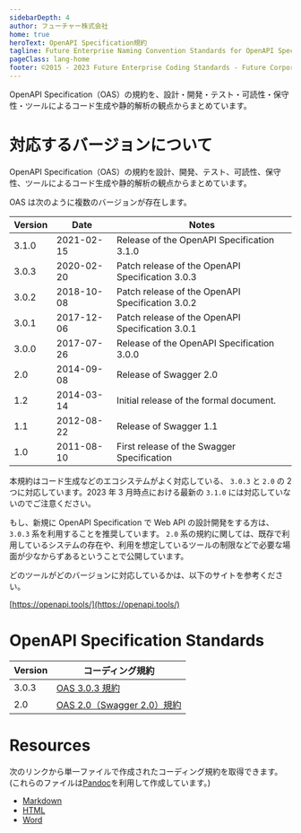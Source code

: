 ```yaml
---
sidebarDepth: 4
author: フューチャー株式会社
home: true
heroText: OpenAPI Specification規約
tagline: Future Enterprise Naming Convention Standards for OpenAPI Specification
pageClass: lang-home
footer: ©2015 - 2023 Future Enterprise Coding Standards - Future Corporation
---
```


OpenAPI Specification（OAS）の規約を、設計・開発・テスト・可読性・保守性・ツールによるコード生成や静的解析の観点からまとめています。

# 対応するバージョンについて

OpenAPI Specification（OAS）の規約を設計、開発、テスト、可読性、保守性、ツールによるコード生成や静的解析の観点からまとめています。

OAS は次のように複数のバージョンが存在します。

| Version | Date       | Notes                                            |
| ------- | ---------- | ------------------------------------------------ |
| 3.1.0   | 2021-02-15 | Release of the OpenAPI Specification 3.1.0       |
| 3.0.3   | 2020-02-20 | Patch release of the OpenAPI Specification 3.0.3 |
| 3.0.2   | 2018-10-08 | Patch release of the OpenAPI Specification 3.0.2 |
| 3.0.1   | 2017-12-06 | Patch release of the OpenAPI Specification 3.0.1 |
| 3.0.0   | 2017-07-26 | Release of the OpenAPI Specification 3.0.0       |
| 2.0     | 2014-09-08 | Release of Swagger 2.0                           |
| 1.2     | 2014-03-14 | Initial release of the formal document.          |
| 1.1     | 2012-08-22 | Release of Swagger 1.1                           |
| 1.0     | 2011-08-10 | First release of the Swagger Specification       |

本規約はコード生成などのエコシステムがよく対応している、 `3.0.3` と `2.0` の 2 つに対応しています。2023 年 3 月時点における最新の `3.1.0` には対応していないのでご注意ください。

もし、新規に OpenAPI Specification で Web API の設計開発をする方は、 `3.0.3` 系を利用することを推奨しています。 `2.0` 系の規約に関しては、既存で利用しているシステムの存在や、利用を想定しているツールの制限などで必要な場面が少なからずあるということで公開しています。

どのツールがどのバージョンに対応しているかは、以下のサイトを参考ください。

[https://openapi.tools/](https://openapi.tools/)

# OpenAPI Specification Standards

| Version | コーディング規約                                               |
|---------|--------------------------------------------------------|
| 3.0.3   | [OAS 3.0.3 規約](OpenAPI_Specification_3.0.3.md)         |
| 2.0     | [OAS 2.0（Swagger 2.0）規約](OpenAPI_Specification_2.0.md) |

# Resources

次のリンクから単一ファイルで作成されたコーディング規約を取得できます。
(これらのファイルは[Pandoc]を利用して作成しています。)

- [Markdown](https://github.com/future-architect/coding-standards/blob/master/documents/forOpenAPISpecification/OpenAPI_Specification_2.0.md)
- [HTML](https://github.com/future-architect/coding-standards/blob/gh-pages/resources/OpenAPI_Specification_2.0.html)
- [Word](https://github.com/future-architect/coding-standards/raw/gh-pages/resources/OpenAPI_Specification_2.0.docx)

[pandoc]: https://pandoc.org/
